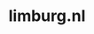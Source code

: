 ---
layout: post
title: "limburg.nl"
internal_url: "/dutchgov/limburg.nl.html"
subdomains_count: 14
all_subdomains_count: 73
urls_count: 14
ssl_rank: 0
http_rank: 71.214285714286
url_link: /data/limburg.nl/urls.txt
all_subdomains_link: /data/limburg.nl/all_subdomains.txt
subdomains_link: /data/limburg.nl/subdomains.txt
categories: dutchgov
---